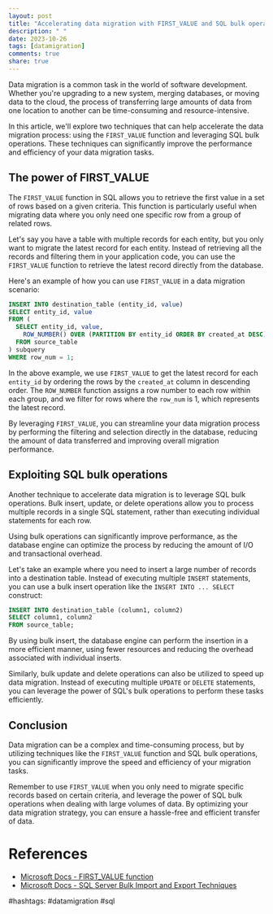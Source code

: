 ```yaml
---
layout: post
title: "Accelerating data migration with FIRST_VALUE and SQL bulk operations"
description: " "
date: 2023-10-26
tags: [datamigration]
comments: true
share: true
---
```


Data migration is a common task in the world of software development. Whether you're upgrading to a new system, merging databases, or moving data to the cloud, the process of transferring large amounts of data from one location to another can be time-consuming and resource-intensive.

In this article, we'll explore two techniques that can help accelerate the data migration process: using the `FIRST_VALUE` function and leveraging SQL bulk operations. These techniques can significantly improve the performance and efficiency of your data migration tasks.

## The power of FIRST_VALUE

The `FIRST_VALUE` function in SQL allows you to retrieve the first value in a set of rows based on a given criteria. This function is particularly useful when migrating data where you only need one specific row from a group of related rows.

Let's say you have a table with multiple records for each entity, but you only want to migrate the latest record for each entity. Instead of retrieving all the records and filtering them in your application code, you can use the `FIRST_VALUE` function to retrieve the latest record directly from the database.

Here's an example of how you can use `FIRST_VALUE` in a data migration scenario:

```sql
INSERT INTO destination_table (entity_id, value)
SELECT entity_id, value
FROM (
  SELECT entity_id, value,
    ROW_NUMBER() OVER (PARTITION BY entity_id ORDER BY created_at DESC) as row_num
  FROM source_table
) subquery
WHERE row_num = 1;
```

In the above example, we use `FIRST_VALUE` to get the latest record for each `entity_id` by ordering the rows by the `created_at` column in descending order. The `ROW_NUMBER` function assigns a row number to each row within each group, and we filter for rows where the `row_num` is 1, which represents the latest record.

By leveraging `FIRST_VALUE`, you can streamline your data migration process by performing the filtering and selection directly in the database, reducing the amount of data transferred and improving overall migration performance.

## Exploiting SQL bulk operations

Another technique to accelerate data migration is to leverage SQL bulk operations. Bulk insert, update, or delete operations allow you to process multiple records in a single SQL statement, rather than executing individual statements for each row.

Using bulk operations can significantly improve performance, as the database engine can optimize the process by reducing the amount of I/O and transactional overhead.

Let's take an example where you need to insert a large number of records into a destination table. Instead of executing multiple `INSERT` statements, you can use a bulk insert operation like the `INSERT INTO ... SELECT` construct:

```sql
INSERT INTO destination_table (column1, column2)
SELECT column1, column2
FROM source_table;
```

By using bulk insert, the database engine can perform the insertion in a more efficient manner, using fewer resources and reducing the overhead associated with individual inserts.

Similarly, bulk update and delete operations can also be utilized to speed up data migration. Instead of executing multiple `UPDATE` or `DELETE` statements, you can leverage the power of SQL's bulk operations to perform these tasks efficiently.

## Conclusion

Data migration can be a complex and time-consuming process, but by utilizing techniques like the `FIRST_VALUE` function and SQL bulk operations, you can significantly improve the speed and efficiency of your migration tasks. 

Remember to use `FIRST_VALUE` when you only need to migrate specific records based on certain criteria, and leverage the power of SQL bulk operations when dealing with large volumes of data. By optimizing your data migration strategy, you can ensure a hassle-free and efficient transfer of data.

# References
- [Microsoft Docs - FIRST_VALUE function](https://docs.microsoft.com/en-us/sql/t-sql/functions/first-value-transact-sql?view=sql-server-ver15)
- [Microsoft Docs - SQL Server Bulk Import and Export Techniques](https://docs.microsoft.com/en-us/sql/relational-databases/import-export/bulk-import-and-export-procedures-sql-server?view=sql-server-ver15)

#hashtags: #datamigration #sql
